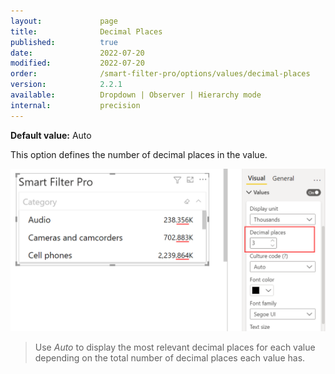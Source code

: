 ```yaml
---
layout:             page
title:              Decimal Places
published:          true
date:               2022-07-20
modified:           2022-07-20
order:              /smart-filter-pro/options/values/decimal-places
version:            2.2.1
available:          Dropdown | Observer | Hierarchy mode
internal:           precision
---
```

**Default value:** Auto

This option defines the number of decimal places in the value.   

<img src="images/values-decimal.png" width="550">   

> Use *Auto* to display the most relevant decimal places for each value depending on the total number of decimal places each value has.  
